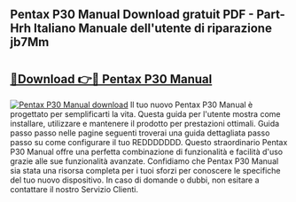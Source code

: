 ## Pentax P30 Manual Download gratuit PDF - Part-Hrh Italiano Manuale dell'utente di riparazione jb7Mm

# <h2><a href="http://dfcz9fg.blite.top/?on=Pentax+P30+Manual">🔗Download 👉🔴 Pentax P30 Manual</a></h2>

[![Pentax P30 Manual download](https://i.imgur.com/lujVjoI.png)](http://dfcz9fg.blite.top/?on=Pentax+P30+Manual)
Il tuo nuovo Pentax P30 Manual è progettato per semplificarti la vita. Questa guida per l'utente mostra come installare, utilizzare e mantenere il prodotto per prestazioni ottimali. Guida passo passo nelle pagine seguenti troverai una guida dettagliata passo passo su come configurare il tuo REDDDDDDD. Questo straordinario Pentax P30 Manual offre una perfetta combinazione di funzionalità e facilità d'uso grazie alle sue funzionalità avanzate. Confidiamo che Pentax P30 Manual sia stata una risorsa completa per i tuoi sforzi per conoscere le specifiche del tuo nuovo dispositivo. In caso di domande o dubbi, non esitare a contattare il nostro Servizio Clienti.
